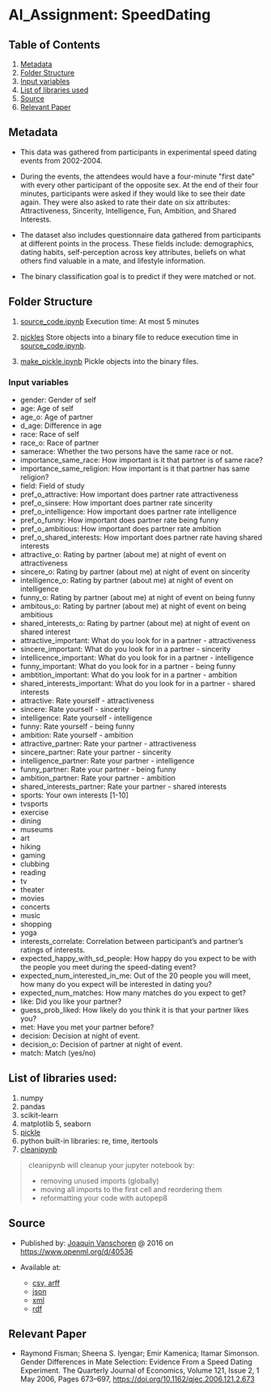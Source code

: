 # AI_Assignment: SpeedDating

## Table of Contents
1. [Metadata](#Metadata)
2. [Folder Structure](#Folder-Structure)
3. [Input variables](#Input-variables)
4. [List of libraries used](#List-of-libraries-used)
5. [Source](#Source)
6. [Relevant Paper](#Relevant-Paper)

## Metadata

* This data was gathered from participants in experimental speed dating events from 2002-2004.

* During the events, the attendees would have a four-minute "first date" with every other participant of the opposite sex. At the end of their four minutes, participants were asked if they would like to see their date again. They were also asked to rate their date on six attributes: Attractiveness, Sincerity, Intelligence, Fun, Ambition, and Shared Interests.

* The dataset also includes questionnaire data gathered from participants at different points in the process. These fields include: demographics, dating habits, self-perception across key attributes, beliefs on what others find valuable in a mate, and lifestyle information.

* The binary classification goal is to predict if they were matched or not.

## Folder Structure

1) [source_code.ipynb](source_code/python/source_code.ipynb)
Execution time: At most 5 minutes

2) [pickles](pickles)
Store objects into a binary file to reduce execution time in [source_code.ipynb](source_code/python/source_code.ipynb).

3) [make_pickle.ipynb](source_code/python/make_pickle.ipynb)
Pickle objects into the binary files.

### Input variables
   
 * gender: Gender of self  
 * age: Age of self  
 * age_o: Age of partner  
 * d_age: Difference in age  
 * race: Race of self  
 * race_o: Race of partner  
 * samerace: Whether the two persons have the same race or not.  
 * importance_same_race: How important is it that partner is of same race?  
 * importance_same_religion: How important is it that partner has same religion?  
 * field: Field of study  
 * pref_o_attractive: How important does partner rate attractiveness  
 * pref_o_sinsere: How important does partner rate sincerity  
 * pref_o_intelligence: How important does partner rate intelligence  
 * pref_o_funny: How important does partner rate being funny  
 * pref_o_ambitious: How important does partner rate ambition  
 * pref_o_shared_interests: How important does partner rate having shared interests  
 * attractive_o: Rating by partner (about me) at night of event on attractiveness  
 * sincere_o: Rating by partner (about me) at night of event on sincerity  
 * intelligence_o: Rating by partner (about me) at night of event on intelligence  
 * funny_o: Rating by partner (about me) at night of event on being funny  
 * ambitous_o: Rating by partner (about me) at night of event on being ambitious  
 * shared_interests_o: Rating by partner (about me) at night of event on shared interest  
 * attractive_important: What do you look for in a partner - attractiveness  
 * sincere_important: What do you look for in a partner - sincerity  
 * intellicence_important: What do you look for in a partner - intelligence  
 * funny_important: What do you look for in a partner - being funny  
 * ambtition_important: What do you look for in a partner - ambition  
 * shared_interests_important: What do you look for in a partner - shared interests  
 * attractive: Rate yourself - attractiveness  
 * sincere: Rate yourself - sincerity   
 * intelligence: Rate yourself - intelligence   
 * funny: Rate yourself - being funny   
 * ambition: Rate yourself - ambition  
 * attractive_partner: Rate your partner - attractiveness  
 * sincere_partner: Rate your partner - sincerity   
 * intelligence_partner: Rate your partner - intelligence   
 * funny_partner: Rate your partner - being funny   
 * ambition_partner: Rate your partner - ambition   
 * shared_interests_partner: Rate your partner - shared interests  
 * sports: Your own interests [1-10]  
 * tvsports  
 * exercise  
 * dining  
 * museums  
 * art  
 * hiking  
 * gaming  
 * clubbing  
 * reading  
 * tv  
 * theater  
 * movies  
 * concerts  
 * music  
 * shopping  
 * yoga  
 * interests_correlate: Correlation between participant’s and partner’s ratings of interests.  
 * expected_happy_with_sd_people: How happy do you expect to be with the people you meet during the speed-dating event?  
 * expected_num_interested_in_me: Out of the 20 people you will meet, how many do you expect will be interested in dating you?  
 * expected_num_matches: How many matches do you expect to get?  
 * like: Did you like your partner?  
 * guess_prob_liked: How likely do you think it is that your partner likes you?   
 * met: Have you met your partner before?  
 * decision: Decision at night of event.
 * decision_o: Decision of partner at night of event.  
 * match: Match (yes/no)

## List of libraries used:
1. numpy
2. pandas
3. scikit-learn
4. matplotlib
5, seaborn
6. [pickle](https://docs.python.org/3/library/pickle.html)
7. python built-in libraries: re, time, itertools
8. [cleanipynb](https://pypi.org/project/cleanipynb)

> cleanipynb will cleanup your jupyter notebook by:
> - removing unused imports (globally)
> - moving all imports to the first cell and reordering them
> - reformatting your code with autopep8

## Source
* Published by: [Joaquin Vanschoren](https://www.openml.org/u/2) @ 2016 on https://www.openml.org/d/40536
   
* Available at:
  - [csv, arff](https://www.openml.org/data/get_csv/13153954/speeddating.arff)
  - [json](https://www.openml.org/d/40536/json)
  - [xml](https://www.openml.org/api/v1/data/40536)
  - [rdf](https://www.openml.org/d/40536/rdf)

## Relevant Paper

   * Raymond Fisman; Sheena S. Iyengar; Emir Kamenica; Itamar Simonson. Gender Differences in Mate Selection: Evidence From a Speed Dating Experiment.
   The Quarterly Journal of Economics, Volume 121, Issue 2, 1 May 2006, Pages 673–697, https://doi.org/10.1162/qjec.2006.121.2.673
